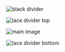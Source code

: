 ![black divider](https://i.postimg.cc/MKbvwVxk/divider-text.png)

![lace divider top](https://i.postimg.cc/J00fj61X/lace-divider.png)

![main image](https://i.pinimg.com/originals/f5/38/40/f538403f46f2caa7f91868e0f6f59e0c.jpg)

![lace divider bottom](https://i.postimg.cc/J00fj61X/lace-divider.png)
